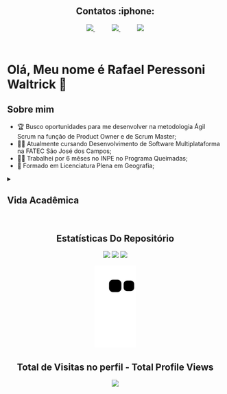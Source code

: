<h2 align="center">Contatos :iphone:</h2>

<p align="center">
    <a href="https://www.linkedin.com/in/rafael-p-waltrick">
        <img src="https://img.shields.io/badge/linkedin-%230077B5.svg?&style=for-the-badge&logo=linkedin&logoColor=white&link=mailto:https://www.linkedin.com/in/rafael-p-waltrick/">
    </a>
    &nbsp;&nbsp;&nbsp;&nbsp;&nbsp;&nbsp;&nbsp;&nbsp;&nbsp;
    <a href="mailto:rafawaltrick@gmail.com">
        <img src="https://img.shields.io/badge/gmail-D14836?&style=for-the-badge&logo=gmail&logoColor=white&link=mailto:rafawaltrick@gmail.com">
    </a>
        &nbsp;&nbsp;&nbsp;&nbsp;&nbsp;&nbsp;&nbsp;&nbsp;&nbsp;
    <a href="https://t.me/rafawaltrick">
        <img  src="https://img.shields.io/badge/telegram-%23100000.svg?&style=for-the-badge&logo=telegram&logoColor=white&link=mailto:                           [https://web.telegram.org](https://t.me/rafawaltrick)">
    </a>

</p>
</br>

# Olá, Meu nome é Rafael Peressoni Waltrick 👋

## Sobre mim

- :trophy: Busco oportunidades para me desenvolver na metodologia Ágil Scrum na função de Product Owner e de Scrum Master;
- 👨‍💻 Atualmente cursando Desenvolvimento de Software Multiplataforma na FATEC São José dos Campos;
- 👨‍🎓 Trabalhei por 6 mêses no INPE no Programa Queimadas;
- :compass: Formado em Licenciatura Plena em Geografia;

<details>
   <summary><h2>Vida Acadêmica</h2></summary>
   <br> 
No primeiro semestre, tinhamos que fazer um portal de comunição para a FATEC, era Pandemia da COVID 19 e o portal deles ficou sobrecarregado.

Nesse Projeto foi o meu primeiro contato com a Metodologia Ágil e eu desempenhei o papel de Scrum Master (SM). 

Foi um periodo confuso e cheio de dificuldades, Eu fiz as apresentações de todas as Sprints e resolvia os conflitos dentro da equipe, desde disistir do curso até a busca de soluções para que conseguissemos finalizar o projeto.

[Repositório Portal FATEC](https://github.com/EquipeGfour/API-GFour-Primeiro-Semestre-)


Já no segundo semestre, o desafio foi criar um porta de RH para a empresa Ionic Health.

Agora eu atuei no time de desenvolvimento no Front-End. O desafio foi trabalhar com React JavaScript. A cada semestre tinhamos que trabalhar com uma nova linguagem, o que é bastante desafiador. 

[Repositório Ionic Health](https://github.com/EquipeGfour/Api-2-Semestre-)


No terceiro semestre, também atuei no time de desenvolvimento e a linguagem agora era Java com Spring. E o objetivo era fazer a parte de criação de vendas para o Portal UOL, tinhamos que buscar uma solução para agilizar e amenizar o trabalho repetitivo da pessoa responsável pela criação dos produtos do Portal. Nesse semestre eu colaborei, também, com o Front-End.

[Repositório Portal UOL](https://github.com/EquipeGfour/API-3Semestre-UOL)


Recentimente no quarto semestre, meu papel foi como Product Owner (PO) e tinha mos que fazer uma estação metereológica para a empresa TecSus.

Aqui o desafio foi a linguagem C, C# no embarcado assim como a interação entre a estação física com o nosso sistema para mostrarmos os dados no dashboard.

[Repositório da Estação Metereológica](https://github.com/EquipeGfour/API-4SemestreDSM-EstacaoMeteorologica)

[Repositório com os nossos projetos](https://github.com/EquipeGfour)

</details>

</br>
<h2></h2>
<h2 align="center">Estatísticas Do Repositório</h2>

<div align="center">
<img height="150em" src="https://github-readme-stats.vercel.app/api?username=rafawaltrick&show_icons=true&theme=radical&include_all_commits=true&count_private=false&hide_border=true"/> 
<img height="150em" src="https://github-readme-stats.vercel.app/api/top-langs/?username=rafawaltrick&layout=compact&langs_count=10&theme=radical&hide_border=true"/>
<img height="150em" src="https://github-profile-summary-cards.vercel.app/api/cards/profile-details?username=rafawaltrick&theme=radical"/> 

![Snake animation](https://github.com/rafawaltrick/rafawaltrick/blob/output/github-contribution-grid-snake.svg)

<p align="center"> 

  ## Total de Visitas no perfil - Total Profile Views  <br>
 <p align="center"> 
   <img alingn="center" src="https://profile-counter.glitch.me/rafawaltrick/count.svg" />
 </p>

</p>
